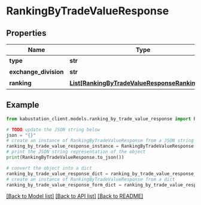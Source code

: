 # RankingByTradeValueResponse


## Properties

Name | Type | Description | Notes
------------ | ------------- | ------------- | -------------
**type** | **str** | 種別 | [optional] 
**exchange_division** | **str** | 市場 | [optional] 
**ranking** | [**List[RankingByTradeValueResponseRankingInner]**](RankingByTradeValueResponseRankingInner.md) | ランキング | [optional] 

## Example

```python
from kabustation_client.models.ranking_by_trade_value_response import RankingByTradeValueResponse

# TODO update the JSON string below
json = "{}"
# create an instance of RankingByTradeValueResponse from a JSON string
ranking_by_trade_value_response_instance = RankingByTradeValueResponse.from_json(json)
# print the JSON string representation of the object
print(RankingByTradeValueResponse.to_json())

# convert the object into a dict
ranking_by_trade_value_response_dict = ranking_by_trade_value_response_instance.to_dict()
# create an instance of RankingByTradeValueResponse from a dict
ranking_by_trade_value_response_form_dict = ranking_by_trade_value_response.from_dict(ranking_by_trade_value_response_dict)
```
[[Back to Model list]](../README.md#documentation-for-models) [[Back to API list]](../README.md#documentation-for-api-endpoints) [[Back to README]](../README.md)


